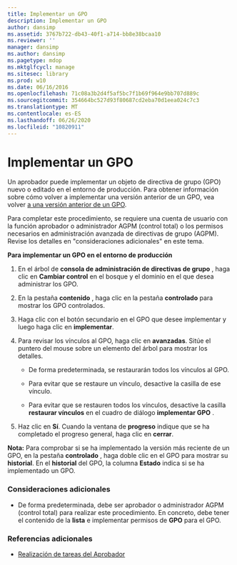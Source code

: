 ```yaml
---
title: Implementar un GPO
description: Implementar un GPO
author: dansimp
ms.assetid: 3767b722-db43-40f1-a714-bb8e38bcaa10
ms.reviewer: ''
manager: dansimp
ms.author: dansimp
ms.pagetype: mdop
ms.mktglfcycl: manage
ms.sitesec: library
ms.prod: w10
ms.date: 06/16/2016
ms.openlocfilehash: 71c08a3b2d4f5af5bc7f1b69f964e9bb707d889c
ms.sourcegitcommit: 354664bc527d93f80687cd2eba70d1eea024c7c3
ms.translationtype: MT
ms.contentlocale: es-ES
ms.lasthandoff: 06/26/2020
ms.locfileid: "10820911"
---
```

# Implementar un GPO


Un aprobador puede implementar un objeto de directiva de grupo (GPO) nuevo o editado en el entorno de producción. Para obtener información sobre cómo volver a implementar una versión anterior de un GPO, vea volver [a una versión anterior de un GPO](roll-back-to-a-previous-version-of-a-gpo-agpm30ops.md).

Para completar este procedimiento, se requiere una cuenta de usuario con la función aprobador o administrador AGPM (control total) o los permisos necesarios en administración avanzada de directivas de grupo (AGPM). Revise los detalles en "consideraciones adicionales" en este tema.

**Para implementar un GPO en el entorno de producción**

1.  En el árbol de **consola de administración de directivas de grupo** , haga clic en **Cambiar control** en el bosque y el dominio en el que desea administrar los GPO.

2.  En la pestaña **contenido** , haga clic en la pestaña **controlado** para mostrar los GPO controlados.

3.  Haga clic con el botón secundario en el GPO que desee implementar y luego haga clic en **implementar**.

4.  Para revisar los vínculos al GPO, haga clic en **avanzadas**. Sitúe el puntero del mouse sobre un elemento del árbol para mostrar los detalles.

    -   De forma predeterminada, se restaurarán todos los vínculos al GPO.

    -   Para evitar que se restaure un vínculo, desactive la casilla de ese vínculo.

    -   Para evitar que se restauren todos los vínculos, desactive la casilla **restaurar vínculos** en el cuadro de diálogo **implementar GPO** .

5.  Haz clic en **Sí**. Cuando la ventana de **progreso** indique que se ha completado el progreso general, haga clic en **cerrar**.

**Nota:**  Para comprobar si se ha implementado la versión más reciente de un GPO, en la pestaña **controlado** , haga doble clic en el GPO para mostrar su **historial**. En el **historial** del GPO, la columna **Estado** indica si se ha implementado un GPO.

 

### Consideraciones adicionales

-   De forma predeterminada, debe ser aprobador o administrador AGPM (control total) para realizar este procedimiento. En concreto, debe tener el contenido de la **lista** e implementar permisos de **GPO** para el GPO.

### Referencias adicionales

-   [Realización de tareas del Aprobador](performing-approver-tasks-agpm30ops.md)

 

 





